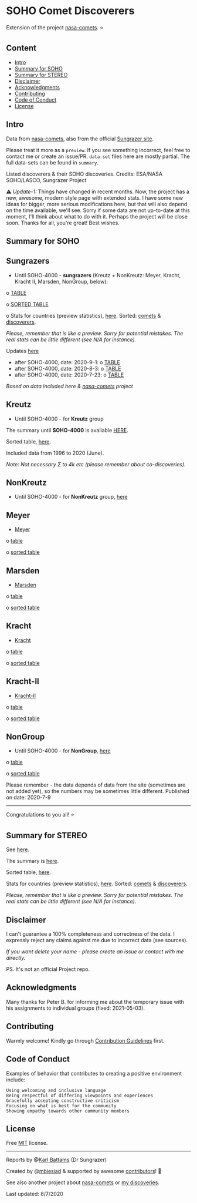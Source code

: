 # SOHO Comet Discoverers

Extension of the project [nasa-comets](https://github.com/mbiesiad/nasa-comets). ⭐

## Content
* [Intro](#intro)
* [Summary for SOHO](#summary-for-soho)
* [Summary for STEREO](#summary-for-stereo)
* [Disclaimer](#disclaimer)
* [Acknowledgments](#acknowledgments)
* [Contributing](#contributing)
* [Code of Conduct](#code-of-conduct)
* [License](#license)

## Intro

Data from [nasa-comets](https://github.com/mbiesiad/nasa-comets), also from the official [Sungrazer site](https://sungrazer.nrl.navy.mil/).

Please treat it more as a `preview`. If you see something incorrect, feel free to contact me or create an issue/PR.
`data-set` files here are mostly partial. The full data-sets can be found in `summary`.

Listed discoverers & their SOHO discoveries. Credits: ESA/NASA SOHO/LASCO, Sungrazer Project

⚠️ _Update-1:_
Things have changed in recent months. Now, the project has a new, awesome, modern style page with extended stats. I have some new ideas for bigger, more serious modifications here, but that will also depend on the time available, we'll see. Sorry if some data are not up-to-date at this moment, I'll think about what to do with it. Perhaps the project will be close soon. Thanks for all, you're great! Best wishes.

## Summary for SOHO

## Sungrazers

* Until SOHO-4000 - **sungrazers** (Kreutz + NonKreutz: Meyer, Kracht, Kracht II, Marsden, NonGroup, below):

o [TABLE](https://github.com/mbiesiad/soho-comet-discoverers/blob/develop/SOHO/summary/sungrazers-1.csv)

o [SORTED TABLE](https://github.com/mbiesiad/soho-comet-discoverers/blob/develop/SOHO/summary/sungrazers-1-sorted.csv)

o Stats for countries (preview statistics), [here](https://github.com/mbiesiad/soho-comet-discoverers/blob/develop/SOHO/summary/countries-stats-1.csv). Sorted: [comets](https://github.com/mbiesiad/soho-comet-discoverers/blob/develop/SOHO/summary/countries-stats-1-sorted-comets.csv) & [discoverers](https://github.com/mbiesiad/soho-comet-discoverers/blob/develop/SOHO/summary/countries-stats-1-sorted-discoverers.csv).

*Please, remember that is like a preview. Sorry for potential mistakes. The real stats can be little different (see N/A for instance).*

Updates [here](https://github.com/mbiesiad/soho-comet-discoverers/tree/develop/SOHO/summary/updates)
* after SOHO-4000, date: 2020-9-1:
o [TABLE](https://github.com/mbiesiad/soho-comet-discoverers/blob/develop/SOHO/summary/updates/sungrazers-upd-3.csv)
* after SOHO-4000, date: 2020-8-3:
o [TABLE](https://github.com/mbiesiad/soho-comet-discoverers/blob/develop/SOHO/summary/updates/sungrazers-upd-2.csv)
* after SOHO-4000, date: 2020-7-23:
o [TABLE](https://github.com/mbiesiad/soho-comet-discoverers/blob/develop/SOHO/summary/updates/sungrazers-upd-1.csv)

*Based on data included here & [nasa-comets](https://github.com/mbiesiad/nasa-comets) project*

## Kreutz

* Until SOHO-4000 - for **Kreutz** group

The summary until **SOHO-4000** is available [HERE](https://github.com/mbiesiad/soho-comet-discoverers/blob/develop/SOHO/summary/until-SOHO-4000.csv).

Sorted table, [here](https://github.com/mbiesiad/soho-comet-discoverers/blob/develop/SOHO/summary/until-SOHO-4000-sorted.csv).

Included data from 1996 to 2020 (June).

*Note: Not necessary Σ to 4k etc (please remember about co-discoveries).*

## NonKreutz

* Until SOHO-4000 - for **NonKreutz** group, [here](https://github.com/mbiesiad/soho-comet-discoverers/tree/master/NonKreutz)

## Meyer

- [Meyer](https://github.com/mbiesiad/soho-comet-discoverers/tree/master/NonKreutz/Meyer)

o [table](https://github.com/mbiesiad/soho-comet-discoverers/blob/master/NonKreutz/Meyer/summary/summary-1.csv)

o [sorted table](https://github.com/mbiesiad/soho-comet-discoverers/blob/master/NonKreutz/Meyer/summary/summary-1-sorted.csv)

## Marsden
- [Marsden](https://github.com/mbiesiad/soho-comet-discoverers/tree/master/NonKreutz/Marsden)

o [table](https://github.com/mbiesiad/soho-comet-discoverers/blob/master/NonKreutz/Marsden/summary/summary-1.csv)

o [sorted table](https://github.com/mbiesiad/soho-comet-discoverers/blob/master/NonKreutz/Marsden/summary/summary-1-sorted.csv)

## Kracht
- [Kracht](https://github.com/mbiesiad/soho-comet-discoverers/tree/master/NonKreutz/Kracht)

o [table](https://github.com/mbiesiad/soho-comet-discoverers/blob/master/NonKreutz/Kracht/summary/summary-1.csv)

o [sorted table](https://github.com/mbiesiad/soho-comet-discoverers/blob/master/NonKreutz/Kracht/summary/summary-1-sorted.csv)

## Kracht-II
- [Kracht-II](https://github.com/mbiesiad/soho-comet-discoverers/tree/master/NonKreutz/Kracht-II)

o [table](https://github.com/mbiesiad/soho-comet-discoverers/blob/master/NonKreutz/Kracht-II/summary/summary-1.csv)

o [sorted table](https://github.com/mbiesiad/soho-comet-discoverers/blob/master/NonKreutz/Kracht-II/summary/summary-1-sorted.csv)

## NonGroup

* Until SOHO-4000 - for **NonGroup**, [here](https://github.com/mbiesiad/soho-comet-discoverers/tree/master/NonGroup)

o [table](https://github.com/mbiesiad/soho-comet-discoverers/blob/master/NonGroup/summary/summary-1.csv)

o [sorted table](https://github.com/mbiesiad/soho-comet-discoverers/blob/master/NonGroup/summary/summary-1-sorted.csv)

Please remember - the data depends of data from the site (sometimes are not added yet), so the numbers may be sometimes little different. Published on date: 2020-7-9

---

Congratulations to you all! ⭐

## Summary for STEREO

See [here](https://github.com/mbiesiad/soho-comet-discoverers/tree/master/STEREO).

The summary is [here](https://github.com/mbiesiad/soho-comet-discoverers/blob/master/STEREO/summary/based-on-data-1.csv).

Sorted table, [here](https://github.com/mbiesiad/soho-comet-discoverers/blob/master/STEREO/summary/based-on-data-1-sorted.csv).

Stats for countries (preview statistics), [here](https://github.com/mbiesiad/soho-comet-discoverers/blob/develop/STEREO/summary/countries-stats-1.csv). Sorted: [comets](https://github.com/mbiesiad/soho-comet-discoverers/blob/develop/STEREO/summary/countries-stats-1-sorted-comets.csv) & [discoverers](https://github.com/mbiesiad/soho-comet-discoverers/blob/develop/STEREO/summary/countries-stats-1-sorted-discoverers.csv).

*Please, remember that is like a preview. Sorry for potential mistakes. The real stats can be little different (see N/A for instance).*

## Disclaimer
I can't guarantee a 100% completeness and correctness of the data. I expressly reject any claims against me due to incorrect data (see sources).

*If you want delete your name - please create an issue or contact with me directly.*

PS. It's not an official Project repo.

## Acknowledgments

Many thanks for Peter B. for informing me about the temporary issue with his assignments to individual groups (fixed: 2021-05-03).

## Contributing

Warmly welcome! Kindly go through [Contribution Guidelines](CONTRIBUTING.md) first.

## Code of Conduct

Examples of behavior that contributes to creating a positive environment include:

    Using welcoming and inclusive language
    Being respectful of differing viewpoints and experiences
    Gracefully accepting constructive criticism
    Focusing on what is best for the community
    Showing empathy towards other community members

## License
Free [MIT](LICENSE) license.

__________________________________________________

Reports by @[Karl Battams](https://twitter.com/SungrazerComets) (Dr Sungrazer)

Created by @[mbiesiad](https://github.com/mbiesiad) & supported by awesome [contributors](https://github.com/mbiesiad/soho-comet-discoverers/graphs/contributors)! 🚀

See also another project about [nasa-comets](https://github.com/mbiesiad/nasa-comets) or [my discoveries](https://github.com/mbiesiad/discoveries-biesiada).

Last updated: 8/7/2020
